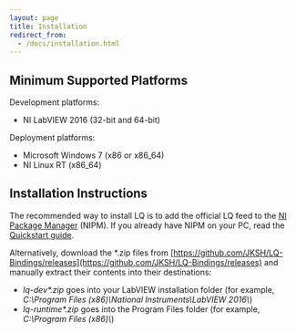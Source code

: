 ```yaml
---
layout: page
title: Installation
redirect_from:
  - /docs/installation.html
---
```


Minimum Supported Platforms
---------------------------
Development platforms:
* NI LabVIEW 2016 (32-bit and 64-bit)

Deployment platforms:
* Microsoft Windows 7 (x86 or x86_64)
* NI Linux RT (x86_64)

Installation Instructions
-------------------------
The recommended way to install LQ is to add the official LQ feed to the
[NI Package Manager](https://www.ni.com/en-us/support/downloads/ni-package-manager.html) (NIPM). If
you already have NIPM on your PC, read the [Quickstart guide](quickstart.html).

Alternatively, download the *.zip files from
[https://github.com/JKSH/LQ-Bindings/releases](https://github.com/JKSH/LQ-Bindings/releases)
and manually extract their contents into their destinations:

* _lq-dev*.zip_ goes into your LabVIEW installation folder (for example,
  _C:\Program Files (x86)\National Instruments\LabVIEW 2016\\_)
* _lq-runtime*.zip_ goes into the Program Files folder (for example, _C:\Program Files (x86)\\_)
